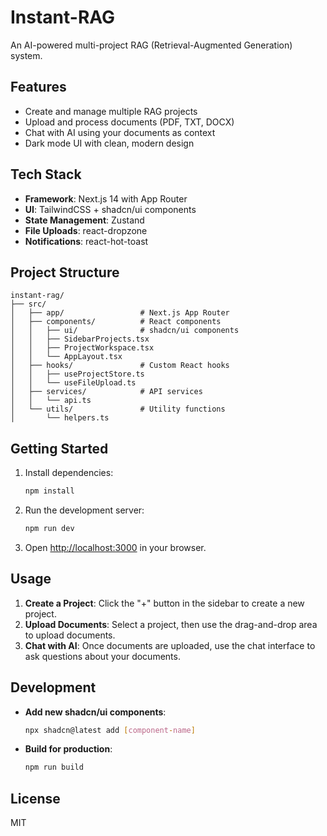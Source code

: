 # Instant-RAG

An AI-powered multi-project RAG (Retrieval-Augmented Generation) system.

## Features

- Create and manage multiple RAG projects
- Upload and process documents (PDF, TXT, DOCX)
- Chat with AI using your documents as context
- Dark mode UI with clean, modern design

## Tech Stack

- **Framework**: Next.js 14 with App Router
- **UI**: TailwindCSS + shadcn/ui components
- **State Management**: Zustand
- **File Uploads**: react-dropzone
- **Notifications**: react-hot-toast

## Project Structure

```
instant-rag/
├── src/
│   ├── app/                 # Next.js App Router
│   ├── components/          # React components
│   │   ├── ui/              # shadcn/ui components
│   │   ├── SidebarProjects.tsx
│   │   ├── ProjectWorkspace.tsx
│   │   └── AppLayout.tsx
│   ├── hooks/               # Custom React hooks
│   │   ├── useProjectStore.ts
│   │   └── useFileUpload.ts
│   ├── services/            # API services
│   │   └── api.ts
│   └── utils/               # Utility functions
│       └── helpers.ts
```

## Getting Started

1. Install dependencies:
   ```bash
   npm install
   ```

2. Run the development server:
   ```bash
   npm run dev
   ```

3. Open [http://localhost:3000](http://localhost:3000) in your browser.

## Usage

1. **Create a Project**: Click the "+" button in the sidebar to create a new project.
2. **Upload Documents**: Select a project, then use the drag-and-drop area to upload documents.
3. **Chat with AI**: Once documents are uploaded, use the chat interface to ask questions about your documents.

## Development

- **Add new shadcn/ui components**:
  ```bash
  npx shadcn@latest add [component-name]
  ```

- **Build for production**:
  ```bash
  npm run build
  ```

## License

MIT
